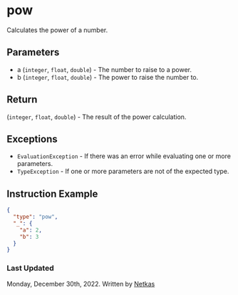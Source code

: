 # pow

Calculates the power of a number.

## Parameters

* a (`integer`, `float`, `double`) - The number to raise to a power.
* b (`integer`, `float`, `double`) - The power to raise the number to.

## Return

(`integer`, `float`, `double`) - The result of the power calculation.

## Exceptions

* `EvaluationException` - If there was an error while evaluating one or more parameters.
* `TypeException` - If one or more parameters are not of the expected type.

## Instruction Example

```json
{
  "type": "pow",
  "_": {
    "a": 2,
    "b": 3
  }
}
```

### Last Updated

Monday, December 30th, 2022.
Written by [Netkas](https://git.n64.cc/netkas)